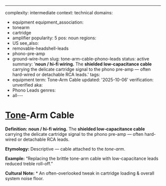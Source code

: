 ---
complexity: intermediate
context: technical
domains:
- equipment
equipment_association:
- tonearm
- cartridge
- amplifier
popularity: 5
pos: noun
regions:
- US
see_also:
- removable-headshell-leads
- phono-pre-amp
- ground-wire-hum
slug: tone-arm-cable-phono-leads
status: active
summary: '**noun / hi-fi wiring.** The **shielded low-capacitance cable** carrying
  the delicate cartridge signal to the phono pre-amp — often hard-wired or detachable
  RCA leads.'
tags:
- equipment
term: Tone-Arm Cable
updated: '2025-10-06'
verification: unverified
aka:
- Phono Leads
genres:
- all---

# [Tone](../t/tone-arm/)-Arm Cable

**Definition:** **noun / hi-fi wiring.** The **shielded low-capacitance cable** carrying the delicate cartridge signal to the phono pre-amp — often hard-wired or detachable RCA leads.

**Etymology:** Descriptive — cable attached to the *tone-arm*.

**Example:** “Replacing the brittle tone-arm cable with low-capacitance leads reduced treble roll-off.”

**Cultural Note:** * An often-overlooked tweak in cartridge loading & overall system noise floor.

